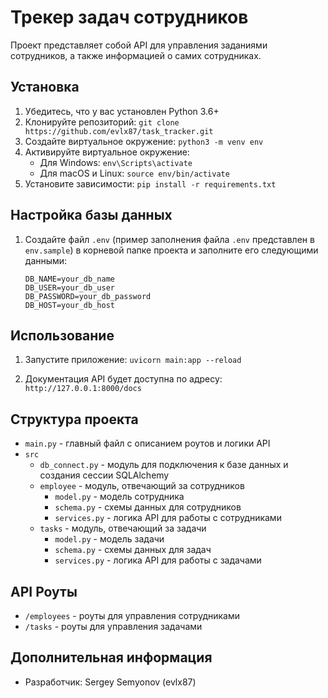 # Трекер задач сотрудников

Проект представляет собой API для управления заданиями сотрудников, а также информацией о самих сотрудниках.

## Установка

1. Убедитесь, что у вас установлен Python 3.6+
2. Клонируйте репозиторий: `git clone https://github.com/evlx87/task_tracker.git`
3. Создайте виртуальное окружение: `python3 -m venv env`
4. Активируйте виртуальное окружение:
   - Для Windows: `env\Scripts\activate`
   - Для macOS и Linux: `source env/bin/activate`
5. Установите зависимости: `pip install -r requirements.txt`

## Настройка базы данных

1. Создайте файл `.env` (пример заполнения файла `.env` представлен в `env.sample`) в корневой папке проекта и заполните его следующими данными:
    ```
    DB_NAME=your_db_name
    DB_USER=your_db_user
    DB_PASSWORD=your_db_password
    DB_HOST=your_db_host
    ```

## Использование

1. Запустите приложение: `uvicorn main:app --reload`

2. Документация API будет доступна по адресу: `http://127.0.0.1:8000/docs`

## Структура проекта

- `main.py` - главный файл с описанием роутов и логики API
- `src`
  - `db_connect.py` - модуль для подключения к базе данных и создания сессии SQLAlchemy
  - `employee` - модуль, отвечающий за сотрудников
    - `model.py` - модель сотрудника
    - `schema.py` - схемы данных для сотрудников
    - `services.py` - логика API для работы с сотрудниками
  - `tasks` - модуль, отвечающий за задачи
    - `model.py` - модель задачи
    - `schema.py` - схемы данных для задач
    - `services.py` - логика API для работы с задачами

## API Роуты

- `/employees` - роуты для управления сотрудниками
- `/tasks` - роуты для управления задачами

## Дополнительная информация

- Разработчик: Sergey Semyonov (evlx87)
